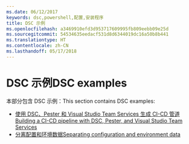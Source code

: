 ```yaml
---
ms.date: 06/12/2017
keywords: dsc,powershell,配置,安装程序
title: DSC 示例
ms.openlocfilehash: a3469910efd3d953717609995fb809eebb09e25d
ms.sourcegitcommit: 54534635eedacf531d8d6344019dc16a50b8b441
ms.translationtype: HT
ms.contentlocale: zh-CN
ms.lasthandoff: 05/17/2018
---
```

# <a name="dsc-examples"></a><span data-ttu-id="4dc56-103">DSC 示例</span><span class="sxs-lookup"><span data-stu-id="4dc56-103">DSC examples</span></span>

<span data-ttu-id="4dc56-104">本部分包含 DSC 示例：</span><span class="sxs-lookup"><span data-stu-id="4dc56-104">This section contains DSC examples:</span></span>

- [<span data-ttu-id="4dc56-105">使用 DSC、Pester 和 Visual Studio Team Services 生成 CI-CD 管道</span><span class="sxs-lookup"><span data-stu-id="4dc56-105">Building a CI-CD pipeline with DSC, Pester, and Visual Studio Team Services</span></span>](dscCiCd.md)
- [<span data-ttu-id="4dc56-106">分离配置和环境数据</span><span class="sxs-lookup"><span data-stu-id="4dc56-106">Separating configuration and environment data</span></span>](separatingEnvData.md)
